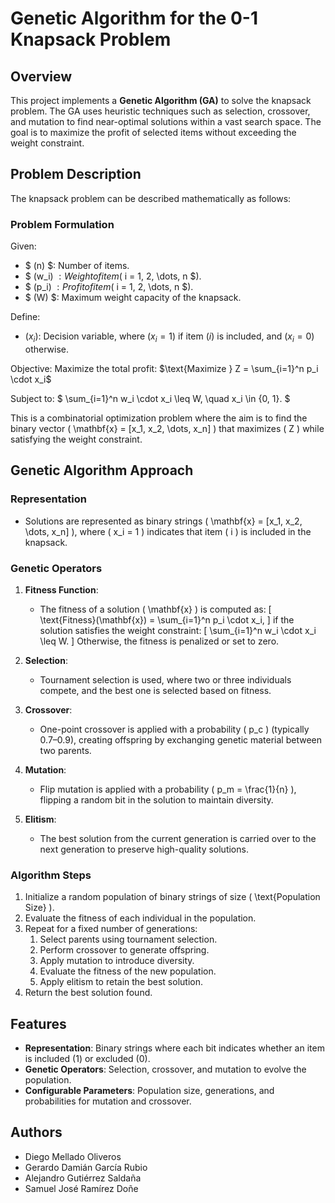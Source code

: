 # Genetic Algorithm for the 0-1 Knapsack Problem

## Overview
This project implements a **Genetic Algorithm (GA)** to solve the knapsack problem. The GA uses heuristic techniques such as selection, crossover, and mutation to find near-optimal solutions within a vast search space. The goal is to maximize the profit of selected items without exceeding the weight constraint.

## Problem Description
The knapsack problem can be described mathematically as follows:

### Problem Formulation
Given:
- $ (n) $: Number of items.
- $ (w_i) $: Weight of item ($ i = 1, 2, \dots, n $).
- $ (p_i) $: Profit of item ($ i = 1, 2, \dots, n $).
- $ (W) $: Maximum weight capacity of the knapsack.

Define:
- $( x_i )$: Decision variable, where $( x_i = 1 )$ if item $( i )$ is included, and $( x_i = 0 )$ otherwise.

Objective:
Maximize the total profit:  $\text{Maximize } Z = \sum_{i=1}^n p_i \cdot x_i$

Subject to:
$
 \sum_{i=1}^n w_i \cdot x_i \leq W, \quad x_i \in \{0, 1\}.
$

This is a combinatorial optimization problem where the aim is to find the binary vector \( \mathbf{x} = [x_1, x_2, \dots, x_n] \) that maximizes \( Z \) while satisfying the weight constraint.


## Genetic Algorithm Approach
### Representation
- Solutions are represented as binary strings \( \mathbf{x} = [x_1, x_2, \dots, x_n] \), where \( x_i = 1 \) indicates that item \( i \) is included in the knapsack.

### Genetic Operators
1. **Fitness Function**:
   - The fitness of a solution \( \mathbf{x} \) is computed as:
     \[
     \text{Fitness}(\mathbf{x}) = \sum_{i=1}^n p_i \cdot x_i,
     \]
     if the solution satisfies the weight constraint:
     \[
     \sum_{i=1}^n w_i \cdot x_i \leq W.
     \]
     Otherwise, the fitness is penalized or set to zero.

2. **Selection**:
   - Tournament selection is used, where two or three individuals compete, and the best one is selected based on fitness.

3. **Crossover**:
   - One-point crossover is applied with a probability \( p_c \) (typically 0.7–0.9), creating offspring by exchanging genetic material between two parents.

4. **Mutation**:
   - Flip mutation is applied with a probability \( p_m = \frac{1}{n} \), flipping a random bit in the solution to maintain diversity.

5. **Elitism**:
   - The best solution from the current generation is carried over to the next generation to preserve high-quality solutions.

### Algorithm Steps
1. Initialize a random population of binary strings of size \( \text{Population Size} \).
2. Evaluate the fitness of each individual in the population.
3. Repeat for a fixed number of generations:
   1. Select parents using tournament selection.
   2. Perform crossover to generate offspring.
   3. Apply mutation to introduce diversity.
   4. Evaluate the fitness of the new population.
   5. Apply elitism to retain the best solution.
4. Return the best solution found.


## Features
- **Representation**: Binary strings where each bit indicates whether an item is included (1) or excluded (0).
- **Genetic Operators**: Selection, crossover, and mutation to evolve the population.
- **Configurable Parameters**: Population size, generations, and probabilities for mutation and crossover.


## Authors

* Diego Mellado Oliveros
* Gerardo Damián García Rubio
* Alejandro Gutiérrez Saldaña
* Samuel José Ramírez Doñe

